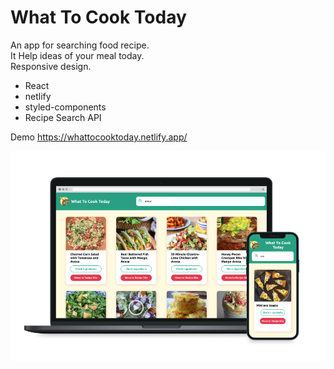 # What To Cook Today 

An app for searching food recipe. <br>
It Help ideas of your meal today. <br>
Responsive design.

- React
- netlify
- styled-components
- Recipe Search API


Demo
https://whattocooktoday.netlify.app/

![app](/src/assets/recipe.png)
